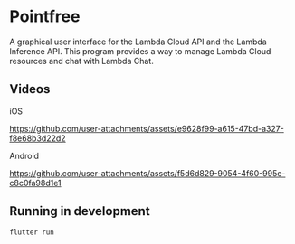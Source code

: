 Pointfree
=========

A graphical user interface for the Lambda Cloud API and the Lambda Inference API. This program provides a way to manage Lambda Cloud resources and chat with Lambda Chat.

Videos
------

iOS

https://github.com/user-attachments/assets/e9628f99-a615-47bd-a327-f8e68b3d22d2

Android

https://github.com/user-attachments/assets/f5d6d829-9054-4f60-995e-c8c0fa98d1e1

Running in development
----------------------

```shell
flutter run
```
